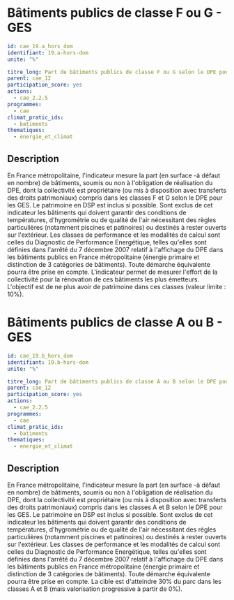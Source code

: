 # Bâtiments publics de classe F ou G - GES
```yaml
id: cae_19.a_hors_dom
identifiant: 19.a-hors-dom
unite: "%"

titre_long: Part de bâtiments publics de classe F ou G selon le DPE pour les GES (ou équivalent)
parent: cae_12
participation_score: yes
actions:
  - cae_2.2.5
programmes:
  - cae
climat_pratic_ids:
  - batiments
thematiques:
  - energie_et_climat
```
## Description
En France métropolitaine, l'indicateur mesure la part (en surface -à défaut en nombre) de bâtiments, soumis ou non à l'obligation de réalisation du DPE, dont la collectivité est propriétaire (ou mis à disposition avec transferts des droits patrimoniaux) compris dans les classes F et G selon le DPE pour les GES. Le patrimoine en DSP est inclus si possible.  Sont exclus de cet indicateur les bâtiments qui doivent garantir des conditions de températures, d'hygrométrie ou de qualité de l'air nécessitant des règles particulières (notamment piscines et patinoires) ou destinés à rester ouverts sur l'extérieur. Les classes de performance et les modalités de calcul sont celles du Diagnostic de Performance Energétique, telles qu'elles sont définies dans l'arrêté du 7 décembre 2007 relatif à l'affichage du DPE dans les bâtiments publics en France métropolitaine (énergie primaire et distinction de 3 catégories de bâtiments). Toute démarche équivalente pourra être prise en compte. L'indicateur permet de mesurer l'effort de la collectivité pour la rénovation de ces bâtiments les plus émetteurs. L'objectif est de ne plus avoir de patrimoine dans ces classes (valeur limite : 10%).


# Bâtiments publics de classe A ou B - GES
```yaml
id: cae_19.b_hors_dom
identifiant: 19.b-hors-dom
unite: "%"

titre_long: Part de bâtiments publics de classe A ou B selon le DPE pour les GES (ou équivalent)
parent: cae_12
participation_score: yes
actions:
  - cae_2.2.5
programmes:
  - cae
climat_pratic_ids:
  - batiments
thematiques:
  - energie_et_climat
```
## Description
En France métropolitaine, l'indicateur mesure la part (en surface -à défaut en nombre) de bâtiments, soumis ou non à l'obligation de réalisation du DPE, dont la collectivité est propriétaire (ou mis à disposition avec transferts des droits patrimoniaux) compris dans les classes A et B selon le DPE pour les GES. Le patrimoine en DSP est inclus si possible.  Sont exclus de cet indicateur les bâtiments qui doivent garantir des conditions de températures, d'hygrométrie ou de qualité de l'air nécessitant des règles particulières (notamment piscines et patinoires) ou destinés à rester ouverts sur l'extérieur. Les classes de performance et les modalités de calcul sont celles du Diagnostic de Performance Energétique, telles qu'elles sont définies dans l'arrêté du 7 décembre 2007 relatif à l'affichage du DPE dans les bâtiments publics en France métropolitaine (énergie primaire et distinction de 3 catégories de bâtiments). Toute démarche équivalente pourra être prise en compte. La cible est d'atteindre 30% du parc dans les classes A et B (mais valorisation progressive à partir de 0%).
